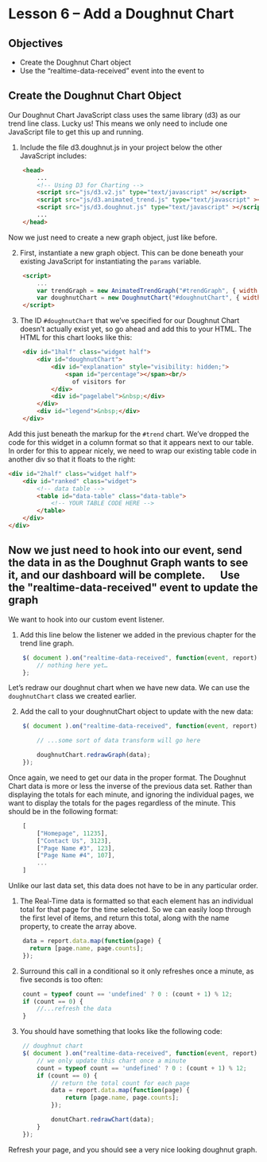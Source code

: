Lesson 6 – Add a Doughnut Chart
=====

Objectives
-----
  * Create the Doughnut Chart object
  * Use the “realtime-data-received” event into the event to

Create the Doughnut Chart Object
-----

Our Doughnut Chart JavaScript class uses the same library (d3) as our trend line class. Lucky us!  This means we only need to include one JavaScript file to get this up and running.

1. Include the file d3.doughnut.js in your project below the other JavaScript includes:
```html
    <head>
        ...
    	<!-- Using D3 for Charting -->
        <script src="js/d3.v2.js" type="text/javascript" ></script>
        <script src="js/d3.animated_trend.js" type="text/javascript" ></script>
        <script src="js/d3.doughnut.js" type="text/javascript" ></script>
        ...
    </head>
```
Now we just need to create a new graph object, just like before.  

2. First, instantiate a new graph object.  This can be done beneath your existing JavaScript for instantiating the `params` variable.
```html
    <script>
        ...
    	var trendGraph = new AnimatedTrendGraph("#trendGraph", { width: 660, height: 200, delay: 60000});
    	var doughnutChart = new DoughnutChart("#doughnutChart", { width: 300, height: 450});
    </script>
```

3. The ID `#doughnutChart` that we’ve specified for our Doughnut Chart doesn’t actually exist yet, so go ahead and add this to your HTML.  The HTML for this chart looks like this:
```html
    <div id="1half" class="widget half">
        <div id="doughnutChart">
            <div id="explanation" style="visibility: hidden;">
                <span id="percentage"></span><br/>
                  of visitors for
            </div>
            <div id="pagelabel">&nbsp;</div>
        </div>
        <div id="legend">&nbsp;</div>
    </div>
```

Add this just beneath the markup for the `#trend` chart.  We’ve dropped the code for this widget in a column format so that it appears next to our table.  In order for this to appear nicely, we need to wrap our existing table code in another div so that it floats to the right:

```html
<div id="2half" class="widget half">
    <div id="ranked" class="widget">
        <!-- data table -->
        <table id="data-table" class="data-table">
            <!-- YOUR TABLE CODE HERE -->
        </table>
    </div>
</div>
```

Now we just need to hook into our event, send the data in as the Doughnut Graph wants to see it, and our dashboard will be complete.
 
Use the "realtime-data-received" event to update the graph
-----

We want to hook into our custom event listener.

1.	Add this line below the listener we added in the previous chapter for the trend line graph.
```js
    $( document ).on("realtime-data-received", function(event, report) {
        // nothing here yet…
    };
```
Let’s redraw our doughnut chart when we have new data.  We can use the `doughnutChart` class we created earlier.

2.	Add the call to your doughnutChart object to update with the new data:
```js
    $( document ).on("realtime-data-received", function(event, report) {

        // ...some sort of data transform will go here

        doughnutChart.redrawGraph(data);
    });
```
Once again, we need to get our data in the proper format. The Doughnut Chart data is more or less the inverse of the previous data set.  Rather than displaying the totals for each minute, and ignoring the individual pages, we want to display the totals for the pages regardless of the minute. This should be in the following format:
```js
    [
        ["Homepage", 11235],
        ["Contact Us", 3123],
        ["Page Name #3", 123],
        ["Page Name #4", 107],
        ...
    ]
```
Unlike our last data set, this data does not have to be in any particular order.

1.	The Real-Time data is formatted so that each element has an individual total for that page for the time selected.  So we can easily loop through the first level of items, and return this total, along with the name property, to create the array above.
```js
    data = report.data.map(function(page) {
      return [page.name, page.counts];
    });
```

2.	Surround this call in a conditional so it only refreshes once a minute, as five seconds is too often:
```js
    count = typeof count == 'undefined' ? 0 : (count + 1) % 12;
    if (count == 0) {
        //...refresh the data
    }
```

3.	You should have something that looks like the following code:
```js
    // doughnut chart
    $( document ).on("realtime-data-received", function(event, report) {
        // we only update this chart once a minute
        count = typeof count == 'undefined' ? 0 : (count + 1) % 12;
        if (count == 0) {
            // return the total count for each page
            data = report.data.map(function(page) {
                return [page.name, page.counts];
            });

            donutChart.redrawChart(data);
        }
    });
```

Refresh your page, and you should see a very nice looking doughnut graph.
